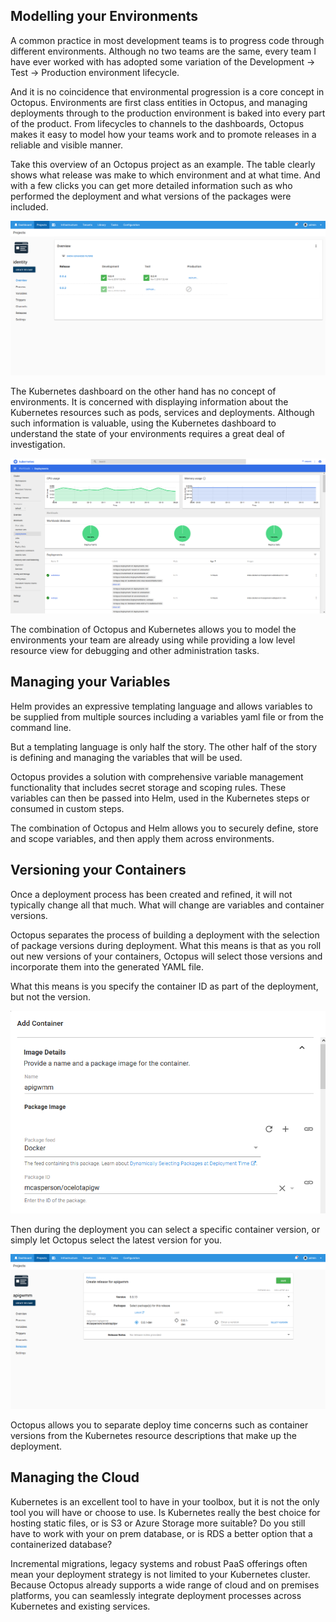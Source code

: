 ## Modelling your Environments

A common practice in most development teams is to progress code through different environments. Although no two teams are the same, every team I have ever worked with has adopted some variation of the Development -> Test -> Production environment lifecycle.

And it is no coincidence that environmental progression is a core concept in Octopus. Environments are first class entities in Octopus, and managing deployments through to the production environment is baked into every part of the product. From lifecycles to channels to the dashboards, Octopus makes it easy to model how your teams work and to promote releases in a reliable and visible manner.

Take this overview of an Octopus project as an example. The table clearly shows what release was make to which environment and at what time. And with a few clicks you can get more detailed information such as who performed the deployment and what versions of the packages were included.

![](dashboard.png "width=500")

The Kubernetes dashboard on the other hand has no concept of environments. It is concerned with displaying information about the Kubernetes resources such as pods, services and deployments. Although such information is valuable, using the Kubernetes dashboard to understand the state of your environments requires a great deal of investigation.

![](k8sdashboard.png "width=500")

The combination of Octopus and Kubernetes allows you to model the environments your team are already using while providing a low level resource view for debugging and other administration tasks.

## Managing your Variables

Helm provides an expressive templating language and allows variables to be supplied from multiple sources including a variables yaml file or from the command line.

But a templating language is only half the story. The other half of the story is defining and managing the variables that will be used.

Octopus provides a solution with comprehensive variable management functionality that includes secret storage and scoping rules. These variables can then be passed into Helm, used in the Kubernetes steps or consumed in custom steps.

The combination of Octopus and Helm allows you to securely define, store and scope variables, and then apply them across environments.

## Versioning your Containers

Once a deployment process has been created and refined, it will not typically change all that much. What will change are variables and container versions.

Octopus separates the process of building a deployment with the selection of package versions during deployment. What this means is that as you roll out new versions of your containers, Octopus will select those versions and incorporate them into the generated YAML file.

What this means is you specify the container ID as part of the deployment, but not the version.

![](octopuscontainer.png "width=500")

Then during the deployment you can select a specific container version, or simply let Octopus select the latest version for you.

![](octopusdeployment.png "width=500")

Octopus allows you to separate deploy time concerns such as container versions from the Kubernetes resource descriptions that make up the deployment.

## Managing the Cloud

Kubernetes is an excellent tool to have in your toolbox, but it is not the only tool you will have or choose to use. Is Kubernetes really the best choice for hosting static files, or is S3 or Azure Storage more suitable? Do you still have to work with your on prem database, or is RDS a better option that a containerized database?

Incremental migrations, legacy systems and robust PaaS offerings often mean your deployment strategy is not limited to your Kubernetes cluster. Because Octopus already supports a wide range of cloud and on premises platforms, you can seamlessly integrate deployment processes across Kubernetes and existing services.
